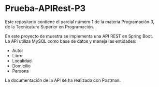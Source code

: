 # Prueba-APIRest-P3
Este repositorio contiene el parcial número 1 de la materia Programación 3, de la Tecnicatura Superior en Programación.

En este proyecto de muestra se implementa una API REST en Spring Boot. La API utiliza MySQL como base de datos y maneja las entidades: 
- Autor
- Libro
- Localidad
- Domicilio
- Persona

La documentación de la API se ha realizado con Postman.
